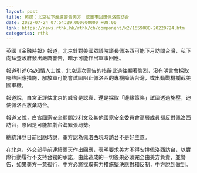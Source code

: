 ```yaml
---
layout: post
title: 英媒：北京私下嚴厲警告美方　或軍事回應佩洛西訪台
date: 2022-07-24 07:54:29.000000000 +08:00
link: https://news.rthk.hk/rthk/ch/component/k2/1659088-20220724.htm
categories: rthk
---
```


英國《金融時報》報道，北京針對美國眾議院議長佩洛西可能下月訪問台灣，私下向拜登政府發出嚴厲警告，暗示可能作出軍事回應。

報道引述6名知情人士說，北京這次警告的措辭比過往顯著強烈，沒有明言會採取哪些回應措施，解放軍可能會試圖阻止佩洛西的專機降落台灣，或出動戰機攔截美國軍機。

報道說，白宮正評估北京的威脅是認真，還是採取「邊緣策略」試圖透過施壓，迫使佩洛西放棄訪台。

報道又說，白宮國家安全顧問沙利文及其他國家安全委員會高層成員都反對佩洛西訪台，原因是可能加劇台海緊張局勢。

總統拜登日前回應時說，軍方認為佩洛西現時訪台不是好主意。

在北京，外交部早前連續兩天作出回應，表明要求美方不得安排佩洛西訪台，以實際行動履行不支持台獨的承諾，由此造成的一切後果必須完全由美方負責，並警告，如果美方一意孤行，中方必將採取有力措施堅決應對和反制，中方說到做到。
